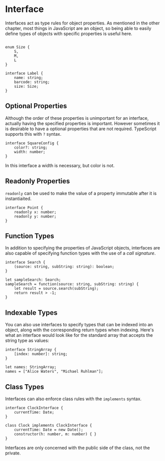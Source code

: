 # Interface

Interfaces act as type rules for object properties. As mentioned in the other chapter, most things in JavaScript are an object, so being able to easily define types of objects with specific properties is useful here.

```

enum Size {
    S,
    M,
    L
}

interface Label {
    name: string;
    barcode: string;
    size: Size;
}
```

## Optional Properties

Although the order of these properties is unimportant for an interface, actually having the specified properties is important. However sometimes it is desirable to have a optional properties that are not required. TypeScript supports this with `?` syntax.

```
interface SquareConfig {
    color?: string;
    width: number;
}
```

In this interface a width is necessary, but color is not.

## Readonly Properties

`readonly` can be used to make the value of a property immutable after it is instantiaited.

```
interface Point {
    readonly x: number;
    readonly y: number;
}
```

## Function Types

In addition to specifying the properties of JavaScript objects, interfaces are also capable of specifying function types with the use of a *call signature*.

```
interface Search {
    (source: string, subString: string): boolean;
}

let sampleSearch: Search;
sampleSearch = function(source: string, subString: string) {
    let result = source.search(subString);
    return result > -1;
}
```

## Indexable Types

You can also use interfaces to specify types that can be indexed into an object, along with the corresponding return types when indexing. Here's what an interface would look like for the standard array that accepts the string type as values:

```
interface StringArray {
    [index: number]: string;    
}

let names: StringArray;
names = ["Alice Waters", "Michael Ruhlman"];
```

## Class Types

Interfaces can also enforce class rules with the `implements` syntax.

```
interface ClockInterface {
    currentTime: Date;
}

class Clock implements ClockInterface {
    currentTime: Date = new Date();
    constructor(h: number, m: number) { }
}
```

Interfaces are only concerned with the public side of the class, not the private.
